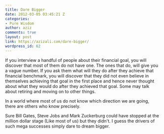 ```yaml
---
title: Dare Bigger
date: 2012-03-05 03:45:21 Z
categories:
- Pure Wisdom
author: aziz
comments: true
layout: post
link: https://azizali.com/dare-bigger/
wordpress_id: 62
---
```


If you interview a handful of people about their financial goal, you will discover that most of them do not have one. The ones that do, will give you a vague number. If you ask them what will they do after they achieve that financial benchmark, you will discover that they did not even believe in themselves achieving that goal in the first place and hence never thought about what they would do after they achieved that goal. Some may talk about retiring and moving on to other things.

In a world where most of us do not know which direction we are going, there are others who know precisely.

Sure Bill Gates, Steve Jobs and Mark Zuckerburg could have stopped at the million dollar stage (Like most of us) but they didn't. I guess the drivers of such mega successes simply dare to dream bigger.
